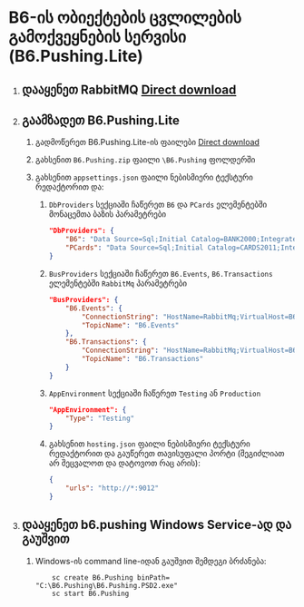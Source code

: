 # B6-ის ობიექტების ცვლილების გამოქვეყნების სერვისი (B6.Pushing.Lite)

1. ## დააყენეთ RabbitMQ [Direct download](https://www.rabbitmq.com/download.html)
1. ## გაამზადეთ B6.Pushing.Lite
    1. გადმოწერეთ B6.Pushing.Lite-ის ფაილები [Direct download](https://psd2files.altasoft.ge/B6.Pushing.Lite/B6.Pushing.zip)
    1. გახსენით ```B6.Pushing.zip``` ფაილი ```\B6.Pushing``` ფოლდერში
    
    1. გახსენით ```appsettings.json``` ფაილი ნებისმიერი ტექსტური რედაქტორით და:

        1.  ```DbProviders``` სექციაში ჩაწერეთ ```B6``` და ```PCards``` ელემენტებში მონაცემთა ბაზის პარამეტრები
            ```json
            "DbProviders": {
                "B6": "Data Source=Sql;Initial Catalog=BANK2000;Integrated Security=true;Application Name=B6.Pushing;Encrypt=false;TrustServerCertificate=true",
                "PCards": "Data Source=Sql;Initial Catalog=CARDS2011;Integrated Security=true;Application Name=B6.Pushing;Encrypt=false;TrustServerCertificate=true"
            }
            ```
        
        2. ```BusProviders``` სექციაში ჩაწერეთ ```B6.Events```,  ```B6.Transactions``` ელემენტებში ```RabbitMq``` პარამეტრები
            ```json
            "BusProviders": {
                "B6.Events": {
                    "ConnectionString": "HostName=RabbitMq;VirtualHost=B6;UserName=username;Password=password;ClientProvidedName=B6.Pushing.Events;Encrypt=false;TrustServerCertificate=true",
                    "TopicName": "B6.Events"
                },
                "B6.Transactions": {
                    "ConnectionString": "HostName=RabbitMq;VirtualHost=B6;UserName=username;Password=password;ClientProvidedName=B6.Pushing.Transactions;Encrypt=false;TrustServerCertificate=true",
                    "TopicName": "B6.Transactions"
                }
            }
            ```
        
        3. ```AppEnvironment``` სექციაში ჩაწერეთ ```Testing``` ან ```Production```
            ```json
            "AppEnvironment": {
                "Type": "Testing"
            }
            ```

        4. გახსენით  ```hosting.json``` ფაილი ნებისმიერი ტექსტური რედაქტორით და გაუწერეთ თავისუფალი პორტი (შეგიძლიათ არ შეცვალოთ და დატოვოთ რაც არის):
            ```json
            {
                "urls": "http://*:9012"
            }
            ```
        
1. ## დააყენეთ b6.pushing Windows Service-ად და გაუშვით
    1. Windows-ის command line-იდან გაუშვით შემდეგი ბრძანება:
        ```
            sc create B6.Pushing binPath= "C:\B6.Pushing\B6.Pushing.PSD2.exe"
            sc start B6.Pushing
        ```
